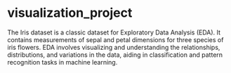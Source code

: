 # visualization_project
The Iris dataset is a classic dataset for Exploratory Data Analysis (EDA). It contains measurements of sepal and petal dimensions for three species of iris flowers. EDA involves visualizing and understanding the relationships, distributions, and variations in the data, aiding in classification and pattern recognition tasks in machine learning.

